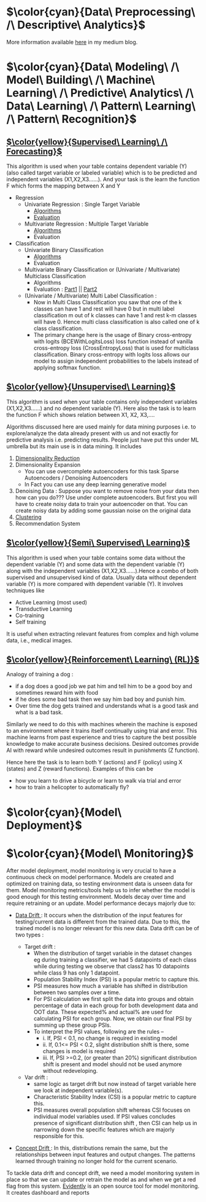 # $\color{cyan}{Data\ Preprocessing\ /\ Descriptive\ Analytics}$
More information available [here](https://khetansarvesh.medium.com/tabular-data-pre-processing-pipeline-af083cab9c52) in my medium blog.


# $\color{cyan}{Data\ Modeling\ /\ Model\ Building\ /\ Machine\ Learning\ /\ Predictive\ Analytics\ /\ Data\ Learning\ /\ Pattern\ Learning\ /\ Pattern\ Recognition}$

## <ins> $\color{yellow}{Supervised\ Learning\ /\ Forecasting}$ </ins>

This algorithm is used when your table contains dependent variable (Y) (also called target variable or labeled variable) which is to be predicted and independent variables (X1,X2,X3……). And your task is the learn the function F which forms the mapping between X and Y
- Regression
    - Univariate Regression : Single Target Variable
        - [Algorithms](https://github.com/khetansarvesh/Tabular-Cross-Sectional-Modelling/blob/main/modelling/univariate_regression.md)
        - [Evaluation](https://github.com/khetansarvesh/Tabular-Cross-Sectional-Modelling/blob/main/modelling/univariate_regression_eval.md) 
    - Multivariate Regression : Multiple Target Variable
        - [Algorithms](https://khetansarvesh.medium.com/multivariate-regression-4b828cf88437)
        - Evaluation 
- Classification
    - Univariate Binary Classification
        - [Algorithms](https://github.com/khetansarvesh/Tabular-Cross-Sectional-Modelling/blob/main/modelling/univariate_binary_classification.md)
        - Evaluation
    - Multivariate Binary Classification or (Univariate / Multivariate) Multiclass Classification
        - Algorithms
        - Evaluation : [Part1](https://www.youtube.com/watch?v=tYZ6cpatw-w) || [Part2](https://www.youtube.com/watch?v=vP06aMoz4v8)
    - (Univariate / Multivariate) Multi Label Classification :
        - Now in Multi Class Classification you saw that one of the k classes can have 1 and rest will have 0 but in multi label classification m out of k classes can have 1 and rest k-m classes will have 0. Hence multi class classification is also called one of k class classification.
        - The primary change here is the usage of Binary cross-entropy with logits (BCEWithLogitsLoss) loss function instead of vanilla cross-entropy loss (CrossEntropyLoss) that is used for multiclass classification. Binary cross-entropy with logits loss allows our model to assign independent probabilities to the labels instead of applying softmax function.


## <ins> $\color{yellow}{Unsupervised\ Learning}$ </ins>
This algorithm is used when your table contains only  independent variables (X1,X2,X3……) and no dependent variable (Y). Here also the task is to learn the function F which shows relation between X1, X2, X3,....

Algorithms discussed here are used mainly for data mining purposes i.e. to explore/analyze the data already present with us and not exactly for predictive analysis i.e. predicting results. People just have put this under ML umbrella but its main use is in data mining. It includes 

1. [Dimensionality Reduction](https://github.com/khetansarvesh/Tabular-Cross-Sectional-Modelling/blob/main/modelling/dim_reduction.md)
2. Dimensionality Expansion
    - You can use overcomplete autoencoders for this task Sparse Autoencoders / Denoising Autoencoders
    - In Fact you can use any deep learning generative model
3. Denoising Data : Suppose you want to remove noise from your data then how can you do??? Use under complete autoencoders. But first you will have to create noisy data to train your autoencoder on that. You can create noisy data by adding some gaussian noise on the original data 
4. [Clustering](https://khetansarvesh.medium.com/decoding-clustering-algorithms-14375f1aedbd#d5b5)
5. Recommendation System



## <ins> $\color{yellow}{Semi\ Supervised\ Learning}$ </ins>
This algorithm is used when your table contains some data without the dependent variable (Y) and some data with the dependent variable (Y) along with the independent variables (X1,X2,X3……).Hence a combo of both supervised and unsupervised kind of data. Usually data without dependent variable (Y) is more compared with dependent variable (Y). It involves techniques like
- Active Learning (most used)
- Transductive Learning 
- Co-training 
- Self training
  
It is useful when extracting relevant features from complex and high volume data, i.e., medical images. 


## <ins> $\color{yellow}{Reinforcement\ Learning\ (RL)}$ </ins>
Analogy of training a dog : 
- if a dog does a good job we pat him and tell him to be a good boy and sometimes reward him with food 
- if he does some bad task then we say him bad boy and punish him. 
- Over time the dog gets trained and understands what is a good task and what is a bad task.

Similarly we need to do this with machines wherein the machine is exposed to an environment where it trains itself continually using trial and error. This machine learns from past experience and tries to capture the best possible knowledge to make accurate business decisions. Desired outcomes provide AI with reward while undesired outcomes result in punishments (Z function).

Hence here the task is to learn both Y (actions) and F (policy) using X (states) and Z (reward functions). Examples of this can be 
- how you learn to drive a bicycle or learn to walk via trial and error
- how to train a helicopter to automatically fly? 



# $\color{cyan}{Model\ Deployment}$

# $\color{cyan}{Model\ Monitoring}$
After model deployment, model monitoring is very crucial to have a continuous check on model performance. Models are created and optimized on training data, so testing environment data is unseen data for them. Model monitoring metrics/tools help us to infer whether the model is good enough for this testing environment. Models decay over time and require retraining or an update. Model performance decays majorly due to:
- <ins> Data Drift </ins>: It occurs when the distribution of the input features for testing/current data is different from the trained data. Due to this, the trained model is no longer relevant for this new data. Data drift can be of two types : 
    - Target drift :
        - When the distribution of target variable in the dataset changes eg during training a classifier, we had 5 datapoints of each class while during testing we observe that class2 has 10 datapoints while class 9 has only 1 datapoint.
        - Population Stability Index (PSI) is a popular metric to capture this.
        - PSI measures how much a variable has shifted in distribution between two samples over a time.
        - For PSI calculation we first split the data into groups and obtain percentage of data in each group for both development data and OOT data. These expected% and actual% are used for calculating PSI for each group. Now, we obtain our final PSI by summing up these group PSIs.
        - To interpret the PSI values, following are the rules –
            - i. If, PSI < 0.1, no change is required in existing model
            - ii. If, 0.1<= PSI < 0.2, slight distribution shift is there, some changes is model is required
            - iii. If, PSI >=0.2, (or greater than 20%) significant distribution shift is present and model should not be used anymore without redeveloping.
    - Var drift :
        - same logic as target drift but now instead of target variable here we look at independent variable(s).
        - Characteristic Stability Index (CSI) is a popular metric to capture this.
        - PSI measures overall population shift whereas CSI focuses on individual model variables used. If PSI values concludes presence of significant distribution shift , then CSI can help us in narrowing down the specific features which are majorly responsible for this.


- <ins> Concept Drift </ins>: In this, distributions remain the same, but the relationships between input features and output changes. The patterns learned through training no longer hold for the current scenario.

To tackle data drift and concept drift, we need a model monitoring system in place so that we can update or retrain the model as and when we get a red flag from this system. [Evidently](https://github.com/evidentlyai/evidently) is an open source tool for model monitoring. It creates dashboard and reports
